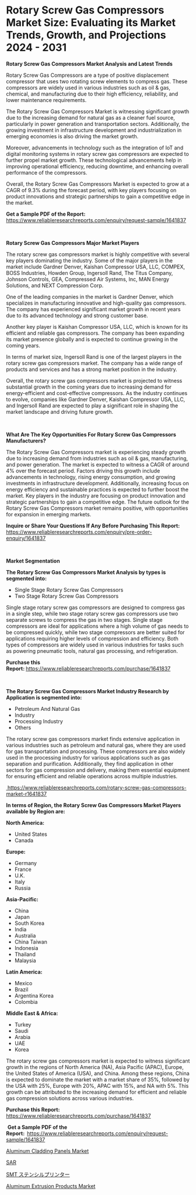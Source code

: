 <p><h1>Rotary Screw Gas Compressors Market Size: Evaluating its Market Trends, Growth, and Projections 2024 - 2031</h1></p><p><strong>Rotary Screw Gas Compressors Market Analysis and Latest Trends</strong></p>
<p><p>Rotary Screw Gas Compressors are a type of positive displacement compressor that uses two rotating screw elements to compress gas. These compressors are widely used in various industries such as oil & gas, chemical, and manufacturing due to their high efficiency, reliability, and lower maintenance requirements.</p><p>The Rotary Screw Gas Compressors Market is witnessing significant growth due to the increasing demand for natural gas as a cleaner fuel source, particularly in power generation and transportation sectors. Additionally, the growing investment in infrastructure development and industrialization in emerging economies is also driving the market growth.</p><p>Moreover, advancements in technology such as the integration of IoT and digital monitoring systems in rotary screw gas compressors are expected to further propel market growth. These technological advancements help in improving operational efficiency, reducing downtime, and enhancing overall performance of the compressors.</p><p>Overall, the Rotary Screw Gas Compressors Market is expected to grow at a CAGR of 9.3% during the forecast period, with key players focusing on product innovations and strategic partnerships to gain a competitive edge in the market.</p></p>
<p><strong>Get a Sample PDF of the Report:&nbsp;</strong> <a href="https://www.reliableresearchreports.com/enquiry/request-sample/1641837">https://www.reliableresearchreports.com/enquiry/request-sample/1641837</a></p>
<p>&nbsp;</p>
<p><strong>Rotary Screw Gas Compressors Major Market Players</strong></p>
<p><p>The rotary screw gas compressors market is highly competitive with several key players dominating the industry. Some of the major players in the market include Gardner Denver, Kaishan Compressor USA, LLC, COMPEX, BOSS Industries, Howden Group, Ingersoll Rand, The Titus Company, Johnson Controls, GEA, Compressed Air Systems, Inc, MAN Energy Solutions, and NEXT Compression Corp.</p><p>One of the leading companies in the market is Gardner Denver, which specializes in manufacturing innovative and high-quality gas compressors. The company has experienced significant market growth in recent years due to its advanced technology and strong customer base.</p><p>Another key player is Kaishan Compressor USA, LLC, which is known for its efficient and reliable gas compressors. The company has been expanding its market presence globally and is expected to continue growing in the coming years.</p><p>In terms of market size, Ingersoll Rand is one of the largest players in the rotary screw gas compressors market. The company has a wide range of products and services and has a strong market position in the industry.</p><p>Overall, the rotary screw gas compressors market is projected to witness substantial growth in the coming years due to increasing demand for energy-efficient and cost-effective compressors. As the industry continues to evolve, companies like Gardner Denver, Kaishan Compressor USA, LLC, and Ingersoll Rand are expected to play a significant role in shaping the market landscape and driving future growth.</p></p>
<p>&nbsp;</p>
<p><strong>What Are The Key Opportunities For Rotary Screw Gas Compressors Manufacturers?</strong></p>
<p><p>The Rotary Screw Gas Compressors market is experiencing steady growth due to increasing demand from industries such as oil & gas, manufacturing, and power generation. The market is expected to witness a CAGR of around 4% over the forecast period. Factors driving this growth include advancements in technology, rising energy consumption, and growing investments in infrastructure development. Additionally, increasing focus on energy efficiency and sustainable practices is expected to further boost the market. Key players in the industry are focusing on product innovation and strategic partnerships to gain a competitive edge. The future outlook for the Rotary Screw Gas Compressors market remains positive, with opportunities for expansion in emerging markets.</p></p>
<p><strong>Inquire or Share Your Questions If Any Before Purchasing This Report:</strong> <a href="https://www.reliableresearchreports.com/enquiry/pre-order-enquiry/1641837">https://www.reliableresearchreports.com/enquiry/pre-order-enquiry/1641837</a></p>
<p>&nbsp;</p>
<p><strong>Market Segmentation</strong></p>
<p><strong>The Rotary Screw Gas Compressors Market Analysis by types is segmented into:</strong></p>
<p><ul><li>Single Stage Rotary Screw Gas Compressors</li><li>Two Stage Rotary Screw Gas Compressors</li></ul></p>
<p><p>Single stage rotary screw gas compressors are designed to compress gas in a single step, while two stage rotary screw gas compressors use two separate screws to compress the gas in two stages. Single stage compressors are ideal for applications where a high volume of gas needs to be compressed quickly, while two stage compressors are better suited for applications requiring higher levels of compression and efficiency. Both types of compressors are widely used in various industries for tasks such as powering pneumatic tools, natural gas processing, and refrigeration.</p></p>
<p><strong>Purchase this Report:&nbsp;</strong><a href="https://www.reliableresearchreports.com/purchase/1641837">https://www.reliableresearchreports.com/purchase/1641837</a></p>
<p>&nbsp;</p>
<p><strong>The Rotary Screw Gas Compressors Market Industry Research by Application is segmented into:</strong></p>
<p><ul><li>Petroleum And Natural Gas</li><li>Industry</li><li>Processing Industry</li><li>Others</li></ul></p>
<p><p>The rotary screw gas compressors market finds extensive application in various industries such as petroleum and natural gas, where they are used for gas transportation and processing. These compressors are also widely used in the processing industry for various applications such as gas separation and purification. Additionally, they find application in other sectors for gas compression and delivery, making them essential equipment for ensuring efficient and reliable operations across multiple industries.</p></p>
<p><a href="https://www.reliableresearchreports.com/rotary-screw-gas-compressors-market-r1641837">&nbsp;https://www.reliableresearchreports.com/rotary-screw-gas-compressors-market-r1641837</a></p>
<p><strong>In terms of Region, the Rotary Screw Gas Compressors Market Players available by Region are:</strong></p>
<p>
    <p> <strong> North America: </strong>
        <ul>
            <li>United States</li>
            <li>Canada</li>
        </ul>
        </p> 
    <p> <strong> Europe: </strong>
        <ul>
            <li>Germany</li>
            <li>France</li>
            <li>U.K.</li>
            <li>Italy</li>
            <li>Russia</li>
        </ul>
        </p> 
    <p> <strong> Asia-Pacific: </strong>
        <ul>
            <li>China</li>
            <li>Japan</li>
            <li>South Korea</li>
            <li>India</li>
            <li>Australia</li>
            <li>China Taiwan</li>
            <li>Indonesia</li>
            <li>Thailand</li>
            <li>Malaysia</li>
        </ul>
        </p> 
    <p> <strong> Latin America: </strong>
        <ul>
            <li>Mexico</li>
            <li>Brazil</li>
            <li>Argentina Korea</li>
            <li>Colombia</li>
        </ul>
        </p> 
    <p> <strong> Middle East & Africa: </strong>
        <ul>
            <li>Turkey</li>
            <li>Saudi</li>
            <li>Arabia</li>
            <li>UAE</li>
            <li>Korea</li>
        </ul>
    </p>
    </p>
<p><p>The rotary screw gas compressors market is expected to witness significant growth in the regions of North America (NA), Asia Pacific (APAC), Europe, the United States of America (USA), and China. Among these regions, China is expected to dominate the market with a market share of 35%, followed by the USA with 25%, Europe with 20%, APAC with 15%, and NA with 5%. This growth can be attributed to the increasing demand for efficient and reliable gas compression solutions across various industries.</p></p>
<p><strong>Purchase this Report: </strong><a href="https://www.reliableresearchreports.com/purchase/1641837">https://www.reliableresearchreports.com/purchase/1641837</a></p>
<p>&nbsp;<strong>Get a Sample PDF of the Report:&nbsp;&nbsp;</strong><a href="https://www.reliableresearchreports.com/enquiry/request-sample/1641837">https://www.reliableresearchreports.com/enquiry/request-sample/1641837</a></p>
<p><strong></strong></p>
<p><p><a href="https://issuu.com/reportprime-2/docs/aluminum-cladding-panels-market-size-2030.pptx">Aluminum Cladding Panels Market</a></p><p><a href="https://github.com/luffiazaza/Market-Research-Report-List-1/blob/main/484963137197.md">SAR</a></p><p><a href="https://github.com/one-cool-chick/Market-Research-Report-List-1/blob/main/980200137198.md">SMT ステンシルプリンター</a></p><p><a href="https://issuu.com/reportprime-2/docs/aluminum-extrusion-products-market-size-2030.pptx">Aluminum Extrusion Products Market</a></p></p>